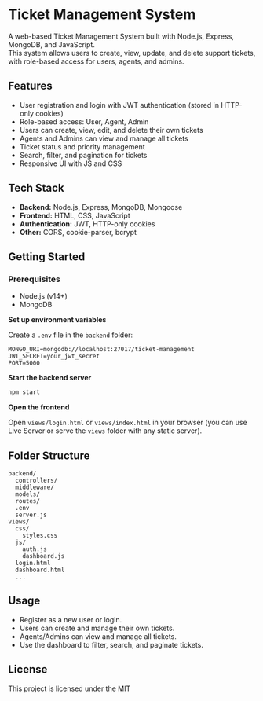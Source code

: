# Ticket Management System

A web-based Ticket Management System built with Node.js, Express, MongoDB, and  JavaScript.  
This system allows users to create, view, update, and delete support tickets, with role-based access for users, agents, and admins.

## Features

- User registration and login with JWT authentication (stored in HTTP-only cookies)
- Role-based access: User, Agent, Admin
- Users can create, view, edit, and delete their own tickets
- Agents and Admins can view and manage all tickets
- Ticket status and priority management
- Search, filter, and pagination for tickets
- Responsive UI with  JS and CSS

## Tech Stack

- **Backend:** Node.js, Express, MongoDB, Mongoose
- **Frontend:** HTML, CSS, JavaScript
- **Authentication:** JWT, HTTP-only cookies
- **Other:** CORS, cookie-parser, bcrypt

## Getting Started

### Prerequisites

- Node.js (v14+)
- MongoDB



 **Set up environment variables**

   Create a `.env` file in the `backend` folder:

   ```
   MONGO_URI=mongodb://localhost:27017/ticket-management
   JWT_SECRET=your_jwt_secret
   PORT=5000
   ```
**Start the backend server**
   ```bash
   npm start
   ```

 **Open the frontend**

   Open `views/login.html` or `views/index.html` in your browser (you can use Live Server or serve the `views` folder with any static server).

## Folder Structure

```
backend/
  controllers/
  middleware/
  models/
  routes/
  .env
  server.js
views/
  css/
    styles.css
  js/
    auth.js
    dashboard.js
  login.html
  dashboard.html
  ...
```

## Usage

- Register as a new user or login.
- Users can create and manage their own tickets.
- Agents/Admins can view and manage all tickets.
- Use the dashboard to filter, search, and paginate tickets.

## License

This project is licensed under the MIT
